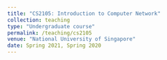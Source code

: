 ```yaml
---
title: "CS2105: Introduction to Computer Network"
collection: teaching
type: "Undergraduate course"
permalink: /teaching/cs2105
venue: "National University of Singapore"
date: Spring 2021, Spring 2020
---
```

